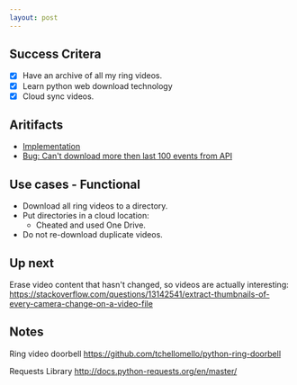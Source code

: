```yaml
---
layout: post
---
```


## Success Critera

- [x] Have an archive of all my ring videos.
- [x] Learn python web download technology
- [x] Cloud sync videos.

## Aritifacts

- [Implementation](https://github.com/idvorkin/LinqPadSnippets/blob/master/python/ring-video-doorbell.py)
- [Bug: Can't download more then last 100 events from API](https://github.com/tchellomello/python-ring-doorbell/issues/84)

## Use cases - Functional

- Download all ring videos to a directory.
- Put directories in a cloud location:
  - Cheated and used One Drive.
- Do not re-download duplicate videos.

## Up next

Erase video content that hasn't changed, so videos are actually interesting:
https://stackoverflow.com/questions/13142541/extract-thumbnails-of-every-camera-change-on-a-video-file

## Notes

Ring video doorbell
https://github.com/tchellomello/python-ring-doorbell

Requests Library
http://docs.python-requests.org/en/master/
